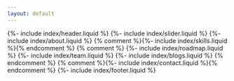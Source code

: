 ```yaml
---
layout: default
---
```


{%- include index/header.liquid %}
{%- include index/slider.liquid %}
{%- include index/about.liquid %}
{% comment %}{%- include index/skills.liquid %}{% endcomment %}
{% comment %}
{%- include index/roadmap.liquid %}
{%- include index/team.liquid %}
{%- include index/blogs.liquid %}
{% endcomment %}
{% comment %}{%- include index/contact.liquid %}{% endcomment %}
{%- include index/footer.liquid %}
